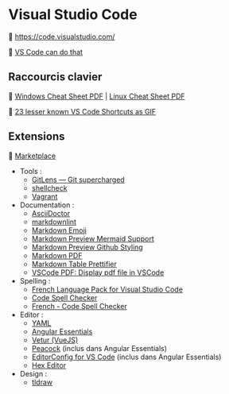 # Visual Studio Code

:link: <https://code.visualstudio.com/>

:link: [VS Code can do that](https://vscodecandothat.com/)

## Raccourcis clavier

:link: [Windows Cheat Sheet PDF](https://code.visualstudio.com/shortcuts/keyboard-shortcuts-windows.pdf) |  [Linux Cheat Sheet PDF](https://code.visualstudio.com/shortcuts/keyboard-shortcuts-linux.pdf)

:link: [23 lesser known VS Code Shortcuts as GIF](https://dev.to/devmount/23-lesser-known-vs-code-shortcuts-as-gif-80)

## Extensions

:link: [Marketplace](https://marketplace.visualstudio.com/)

* Tools :
  * [GitLens — Git supercharged](https://marketplace.visualstudio.com/items?itemName=eamodio.gitlens)
  * [shellcheck](https://marketplace.visualstudio.com/items?itemName=timonwong.shellcheck)
  * [Vagrant](https://marketplace.visualstudio.com/items?itemName=bbenoist.vagrant)
* Documentation :
  * [AsciiDoctor](https://marketplace.visualstudio.com/items?itemName=asciidoctor.asciidoctor-vscode)
  * [markdownlint](https://marketplace.visualstudio.com/items?itemName=DavidAnson.vscode-markdownlint)
  * [Markdown Emoji](https://marketplace.visualstudio.com/items?itemName=bierner.markdown-emoji)
  * [Markdown Preview Mermaid Support](https://marketplace.visualstudio.com/items?itemName=bierner.markdown-mermaid)
  * [Markdown Preview Github Styling](https://marketplace.visualstudio.com/items?itemName=bierner.markdown-preview-github-styles)
  * [Markdown PDF](https://marketplace.visualstudio.com/items?itemName=yzane.markdown-pdf)
  * [Markdown Table Prettifier](https://marketplace.visualstudio.com/items?itemName=darkriszty.markdown-table-prettify)
  * [VSCode PDF: Display pdf file in VSCode](https://marketplace.visualstudio.com/items?itemName=tomoki1207.pdf)
* Spelling :
  * [French Language Pack for Visual Studio Code](https://marketplace.visualstudio.com/items?itemName=MS-CEINTL.vscode-language-pack-fr)
  * [Code Spell Checker](https://marketplace.visualstudio.com/items?itemName=streetsidesoftware.code-spell-checker)
  * [French - Code Spell Checker](https://marketplace.visualstudio.com/items?itemName=streetsidesoftware.code-spell-checker-french)
* Editor :
  * [YAML](https://marketplace.visualstudio.com/items?itemName=redhat.vscode-yaml)
  * [Angular Essentials](https://marketplace.visualstudio.com/items?itemName=johnpapa.angular-essentials)
  * [Vetur (VueJS)](https://marketplace.visualstudio.com/items?itemName=octref.vetur)
  * [Peacock](https://marketplace.visualstudio.com/items?itemName=johnpapa.vscode-peacock) (inclus dans Angular Essentials)
  * [EditorConfig for VS Code](https://marketplace.visualstudio.com/items?itemName=EditorConfig.EditorConfig) (inclus dans Angular Essentials)
  * [Hex Editor](https://marketplace.visualstudio.com/items?itemName=ms-vscode.hexeditor)
* Design :
  * [tldraw](https://marketplace.visualstudio.com/items?itemName=tldraw-org.tldraw-vscode) 
